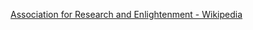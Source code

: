 ﻿[Association for Research and Enlightenment - Wikipedia](https://en.wikipedia.org/wiki/Association_for_Research_and_Enlightenment)